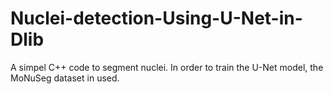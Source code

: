 # Nuclei-detection-Using-U-Net-in-Dlib

A simpel C++ code to segment nuclei. In order to train the U-Net model, the MoNuSeg dataset in used. 
